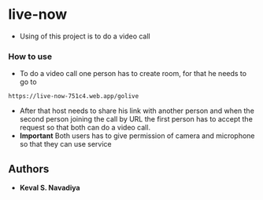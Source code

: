 # live-now

- Using of this project is to do a video call 

### How to use

- To do a video call one person has to create room, for that he needs to go to 
```
https://live-now-751c4.web.app/golive
```
- After that host needs to share his link with another person and when the second person joining the call by URL the first person has to accept the request so that both can do a video call.
- **Important** Both users has to give permission of camera and microphone so that they can use service
 
## Authors

* **Keval S. Navadiya** 
